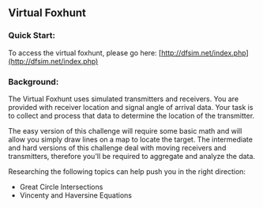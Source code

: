 ## Virtual Foxhunt
### Quick Start:
To access the virtual foxhunt, please go here: [http://dfsim.net/index.php](http://dfsim.net/index.php)

### Background:
The Virtual Foxhunt uses simulated transmitters and receivers. You are provided with receiver location and signal angle of arrival data. Your task is to collect and process that data to determine the location of the transmitter.

The easy version of this challenge will require some basic math and will allow you simply draw lines on a map to locate the target. The intermediate and hard versions of this challenge deal with moving receivers and transmitters, therefore you'll be required to aggregate and analyze the data.

Researching the following topics can help push you in the right direction:
- Great Circle Intersections
- Vincenty and Haversine Equations